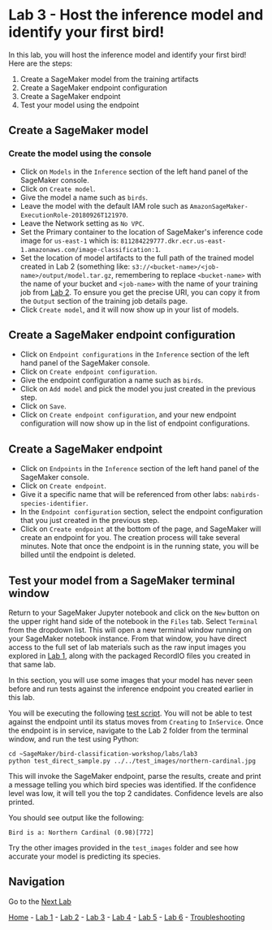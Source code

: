 # Lab 3 - Host the inference model and identify your first bird!

In this lab, you will host the inference model and identify your first bird!  Here are the steps:

1. Create a SageMaker model from the training artifacts
2. Create a SageMaker endpoint configuration
3. Create a SageMaker endpoint
4. Test your model using the endpoint

## Create a SageMaker model

### Create the model using the console

* Click on `Models` in the `Inference` section of the left hand panel of the SageMaker console.
* Click on `Create model`.
* Give the model a name such as `birds`.
* Leave the model with the default IAM role such as `AmazonSageMaker-ExecutionRole-20180926T121970`.
* Leave the Network setting as `No VPC`.
* Set the Primary container to the location of SageMaker's inference code image for `us-east-1` which is:
 `811284229777.dkr.ecr.us-east-1.amazonaws.com/image-classification:1`.
* Set the location of model artifacts to the full path of the trained model created in Lab 2 (something like: `s3://<bucket-name>/<job-name>/output/model.tar.gz`, remembering to replace `<bucket-name>` with the name of your bucket and `<job-name>` with the name of your training job from [Lab 2](lab2-train-model.md).  To ensure you get the precise URI, you can copy it from the `Output` section of the training job details page.
* Click `Create model`, and it will now show up in your list of models.

## Create a SageMaker endpoint configuration

* Click on `Endpoint configurations` in the `Inference` section of the left hand panel of the SageMaker console.
* Click on `Create endpoint configuration`.
* Give the endpoint configuration a name such as `birds`.
* Click on `Add model` and pick the model you just created in the previous step.
* Click on `Save`.
* Click on `Create endpoint configuration`, and your new endpoint configuration will now show up in the list of endpoint configurations.

## Create a SageMaker endpoint

* Click on `Endpoints` in the `Inference` section of the left hand panel of the SageMaker console.
* Click on `Create endpoint`.
* Give it a specific name that will be referenced from other labs: `nabirds-species-identifier`.
* In the `Endpoint configuration` section, select the endpoint configuration that you just created in the previous step.
* Click on `Create endpoint` at the bottom of the page, and SageMaker will create an endpoint for you.  The creation process will take several minutes.  Note that once the endpoint is in the running state, you will be billed until the endpoint is deleted.

## Test your model from a SageMaker terminal window

Return to your SageMaker Jupyter notebook and click on the `New` button on the upper right hand side of the notebook in the `Files` tab.  Select `Terminal` from the dropdown list.  This will open a new terminal window running on your SageMaker notebook instance.  From that window, you have direct access to the full set of lab materials such as the raw input images you explored in [Lab 1](lab1-image-prep.md), along with the packaged RecordIO files you created in that same lab.

In this section, you will use some images that your model has never seen before and run tests against the inference endpoint you created earlier in this lab.

You will be executing the following [test script](../labs/lab3/test_direct_sample.py).  You will not be able to test against the endpoint until its status moves from `Creating` to `InService`.  Once the endpoint is in service, navigate to the Lab 2 folder from the terminal window, and run the test using Python:

```
cd ~SageMaker/bird-classification-workshop/labs/lab3
python test_direct_sample.py ../../test_images/northern-cardinal.jpg
```

This will invoke the SageMaker endpoint, parse the results, create and print a message telling you which bird species was identified.  If the confidence level was low, it will tell you the top 2 candidates.  Confidence levels are also printed.

You should see output like the following:

```
Bird is a: Northern Cardinal (0.98)[772]
```

Try the other images provided in the `test_images` folder and see how accurate your model is predicting its species.

## Navigation

Go to the [Next Lab](lab4-trigger-inference-from-s3.md)

[Home](../README.md) - [Lab 1](lab1-image-prep.md) - [Lab 2](lab2-train-model.md) - [Lab 3](lab3-host-model.md) - [Lab 4](lab4-trigger-inference-from-s3.md) - [Lab 5](lab5-deeplens-detect-and-classify.md) - [Lab 6](lab6-text-notification.md) - [Troubleshooting](troubleshooting.md)

